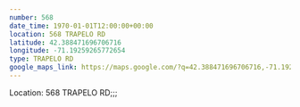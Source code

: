```yaml
---
number: 568
date_time: 1970-01-01T12:00:00+00:00
location: 568 TRAPELO RD
latitude: 42.388471696706716
longitude: -71.19259265772654
type: TRAPELO RD
google_maps_link: https://maps.google.com/?q=42.388471696706716,-71.19259265772654
---
```


Location: 568 TRAPELO RD;;;
